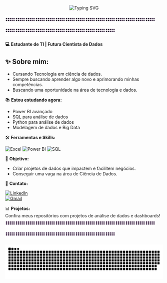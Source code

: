 <div align="center">
  <img src="https://readme-typing-svg.demolab.com?size=28&duration=3000&pause=1000&color=C77DFF&center=true&vCenter=true&width=700&lines=%F0%9F%8C%B8+Ol%C3%A1,+eu+sou+a+Wemili!;%F0%9F%92%9C+Bem-vindo+ao+meu+perfil!+%F0%9F%8C%B8" alt="Typing SVG" />
</div>

![brilho.gif](shine.gif)![brilho.gif](shine.gif)![brilho.gif](shine.gif)![brilho.gif](shine.gif)![brilho.gif](shine.gif)![brilho.gif](shine.gif)![brilho.gif](shine.gif)![brilho.gif](shine.gif)![brilho.gif](shine.gif)![brilho.gif](shine.gif)![brilho.gif](shine.gif)![brilho.gif](shine.gif)![brilho.gif](shine.gif)![brilho.gif](shine.gif)![brilho.gif](shine.gif)![brilho.gif](shine.gif)![brilho.gif](shine.gif)![brilho.gif](shine.gif)![brilho.gif](shine.gif)![brilho.gif](shine.gif)![brilho.gif](shine.gif)![brilho.gif](shine.gif)![brilho.gif](shine.gif)![brilho.gif](shine.gif)![brilho.gif](shine.gif)![brilho.gif](shine.gif)


**💻 Estudante de TI | Futura Cientista de Dados**       
## ✨ **Sobre mim:**  
- Cursando Tecnologia em ciência de dados.  
- Sempre buscando aprender algo novo e aprimorando minhas competências.  
- Buscando uma oportunidade na área de tecnologia e dados.  

📚 **Estou estudando agora:**  
- Power BI avançado  
- SQL para análise de dados  
- Python para análise de dados  
- Modelagem de dados e Big Data  

🛠 **Ferramentas e Skills:**  

![Excel](https://img.shields.io/badge/Excel-800080?style=for-the-badge&logo=microsoft-excel&logoColor=white)  ![Power BI](https://img.shields.io/badge/Power%20BI-800080?style=for-the-badge&logo=powerbi&logoColor=white)  ![SQL](https://img.shields.io/badge/SQL-800080?style=for-the-badge&logo=postgresql&logoColor=white)

🚀 **Objetivo:**  
- Criar projetos de dados que impactem e facilitem negócios.  
- Conseguir uma vaga na área de Ciência de Dados.  

💌 **Contato:**  

[![LinkedIn](https://img.shields.io/badge/LinkedIn-800080?style=for-the-badge&logo=linkedin&logoColor=white)](https://www.linkedin.com/in/wemili-maria-85a02a387/)  
[![Gmail](https://img.shields.io/badge/Email-800080?style=for-the-badge&logo=gmail&logoColor=white)](mailto:wemilimaria1@gmail.com)  

📊 **Projetos:**  
Confira meus repositórios com projetos de análise de dados e dashboards!  
![brilho.gif](shine.gif)![brilho.gif](shine.gif)![brilho.gif](shine.gif)![brilho.gif](shine.gif)![brilho.gif](shine.gif)![brilho.gif](shine.gif)![brilho.gif](shine.gif)![brilho.gif](shine.gif)![brilho.gif](shine.gif)![brilho.gif](shine.gif)![brilho.gif](shine.gif)![brilho.gif](shine.gif)![brilho.gif](shine.gif)![brilho.gif](shine.gif)![brilho.gif](shine.gif)![brilho.gif](shine.gif)![brilho.gif](shine.gif)![brilho.gif](shine.gif)![brilho.gif](shine.gif)![brilho.gif](shine.gif)![brilho.gif](shine.gif)![brilho.gif](shine.gif)![brilho.gif](shine.gif)![brilho.gif](shine.gif)![brilho.gif](shine.gif)![brilho.gif](shine.gif)

<picture align="center">
  <source media="(prefers-color-scheme: dark)" srcset="https://raw.githubusercontent.com/mari4souza/mari4souza/output/github-contribution-grid-snake-dark.svg">
  <source media="(prefers-color-scheme: light)" srcset="https://raw.githubusercontent.com/mari4souza/mari4souza/output/github-contribution-grid-snake-dark.svg">
  <img align="center" alt="github contribution grid snake animation" src="https://raw.githubusercontent.com/mari4souza/mari4souza/output/github-contribution-grid-snake.svg">
</picture> 
